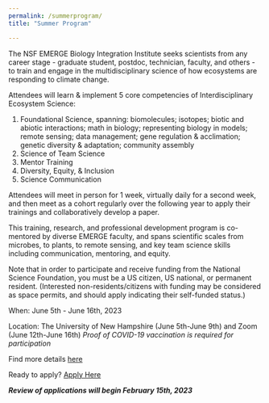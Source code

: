 ```yaml
---
permalink: /summerprogram/
title: "Summer Program"

---
```


The NSF EMERGE Biology Integration Institute seeks scientists from any career stage - graduate student, postdoc, technician, faculty, and others - to train and engage in the multidisciplinary science of how ecosystems are responding to climate change.

Attendees will learn & implement 5 core competencies of Interdisciplinary Ecosystem Science:

1. Foundational Science, spanning: biomolecules; isotopes; biotic and abiotic interactions; math in biology; representing biology in models; remote sensing; data management; gene regulation & acclimation; genetic diversity & adaptation; community assembly
2. Science of Team Science
3. Mentor Training
4. Diversity, Equity, & Inclusion
5. Science Communication

Attendees will meet in person for 1 week, virtually daily for a second week, and then meet as a cohort regularly over the following year to apply their trainings and collaboratively develop a paper.

This training, research, and professional development program is co-mentored by diverse EMERGE faculty, and spans scientific scales from microbes, to plants, to remote sensing, and key team science skills including communication, mentoring, and equity.

Note that in order to participate and receive funding from the National Science Foundation, you must be a US citizen, US national, or permanent resident. (Interested non-residents/citizens with funding may be considered as space permits, and should apply indicating their self-funded status.)

When: June 5th - June 16th, 2023

Location: The University of New Hampshire (June 5th-June 9th) and Zoom (June 12th-June 16th)
*Proof of COVID-19 vaccination is required for participation*

Find more details <a href="https://drive.google.com/file/d/1bGkqukhR1203q-YuW9eOIAcTE0JZNCWJ/view?usp=sharing" target="_blank" rel="noopener noreferrer">here</a>

Ready to apply? <a href="https://docs.google.com/forms/d/e/1FAIpQLSf_f8sB18z9S0bKH4Tgd5mgzWBcPWEkJmAkxfHkiOZCTU-2kw/viewform" target="_blank" rel="noopener noreferrer">Apply Here</a>

***Review of applications will begin February 15th, 2023***
